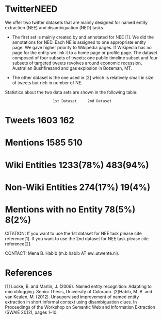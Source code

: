 TwitterNEED
===========

We offer two twitter datasets that are mainly designed for named entity extraction (NEE) and disambiguation (NED) tasks.

- The first set is mainly created by and annotated for NEE [1]. We did the annotations for NED. Each NE is assigned to one appropriate entity page. We gave higher priority to Wikipedia pages. If Wikipedia has no page for the entity we link it to a home page or profile page.
The dataset composed of four subsets of tweets; one public timeline subset and four subsets of targeted tweets revolves around economic recession, Australian Bushfiresand and gas explosion in Bozeman, MT.  

- The other dataset is the one used in [2] which is relatively small in size of tweets but rich in number of NE. 

Statistics about the two data sets are shown in the following table:

                          1st Dataset     2nd Dataset                 
# Tweets                   1603            162
# Mentions                 1585            510
# Wiki Entities            1233(78%)       483(94%)
# Non-Wiki Entities        274(17%)        19(4%)
# Mentions with no Entity  78(5%)          8(2%)


CITATION: If you want to use the 1st dataset for NEE task please cite reference[1]. If you want to use the 2nd dataset for NEE task please cite reference[2].

CONTACT: Mena B. Habib (m.b.habib AT ewi.utwente.nl).


References
===========
[1] Locke, B. and Martin, J. (2009). Named entity recognition: Adapting to microblogging. Senior Thesis, University
of Colorado.
[2]Habib, M. B. and van Keulen, M. (2012). Unsupervised improvement of named entity extraction in short informal context using disambiguation clues. In Proceedings of the Workshop on Semantic Web and Information Extraction (SWAIE 2012), pages 1–10.
